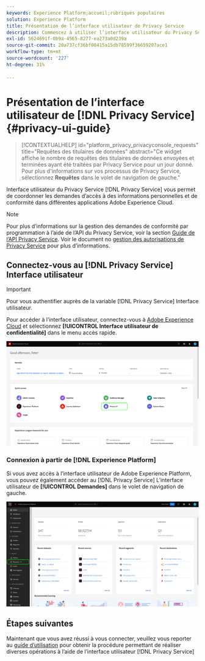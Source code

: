 ```yaml
---
keywords: Experience Platform;accueil;rubriques populaires
solution: Experience Platform
title: Présentation de l’interface utilisateur de Privacy Service
description: Commencez à utiliser l’interface utilisateur du Privacy Service pour coordonner et surveiller les demandes d’accès à des informations personnelles dans différentes applications Experience Cloud.
exl-id: 5624691f-0b9a-4565-8277-ea273a0d239a
source-git-commit: 20a737cf36bf08415a15db78599f36659207ace1
workflow-type: tm+mt
source-wordcount: '227'
ht-degree: 31%

---
```


# Présentation de l’interface utilisateur de [!DNL Privacy Service] {#privacy-ui-guide}

>[!CONTEXTUALHELP]
>id="platform_privacy_privacyconsole_requests"
>title="Requêtes des titulaires de données"
>abstract="Ce widget affiche le nombre de requêtes des titulaires de données envoyées et terminées ayant été traitées par Privacy Service pour un jour donné. Pour plus d&#39;informations sur vos processus de Privacy Service, sélectionnez **Requêtes** dans le volet de navigation de gauche."

Interface utilisateur du Privacy Service [!DNL Privacy Service] vous permet de coordonner les demandes d’accès à des informations personnelles et de conformité dans différentes applications Adobe Experience Cloud.

>[!NOTE]
>
>Pour plus d’informations sur la gestion des demandes de conformité par programmation à l’aide de l’API du Privacy Service, voir la section [Guide de l’API Privacy Service](../api/overview.md). Voir le document no [gestion des autorisations de Privacy Service](../permissions.md) pour plus d’informations.

## Connectez-vous au [!DNL Privacy Service] Interface utilisateur

>[!IMPORTANT]
>
>Pour vous authentifier auprès de la variable [!DNL Privacy Service] Interface utilisateur.

Pour accéder à l’interface utilisateur, connectez-vous à [Adobe Experience Cloud](https://experience.adobe.com/) et sélectionnez **[!UICONTROL Interface utilisateur de confidentialité]** dans le menu accès rapide.

![Le tableau de bord de l’Experience Cloud avec l’interface utilisateur de confidentialité est mis en surbrillance.](../images/ui-overview/quick-access.png)


### Connexion à partir de [!DNL Experience Platform]

Si vous avez accès à l’interface utilisateur de Adobe Experience Platform, vous pouvez également accéder au [!DNL Privacy Service] L’interface utilisateur de **[!UICONTROL Demandes]** dans le volet de navigation de gauche.

![Interface utilisateur de Adobe Experience Platform avec les requêtes en surbrillance dans la barre de navigation de gauche.](../images/ui-overview/platform.png)

## Étapes suivantes

Maintenant que vous avez réussi à vous connecter, veuillez vous reporter au [guide d’utilisation](user-guide.md) pour obtenir la procédure permettant de réaliser diverses opérations à l’aide de l’interface utilisateur [!DNL Privacy Service]
